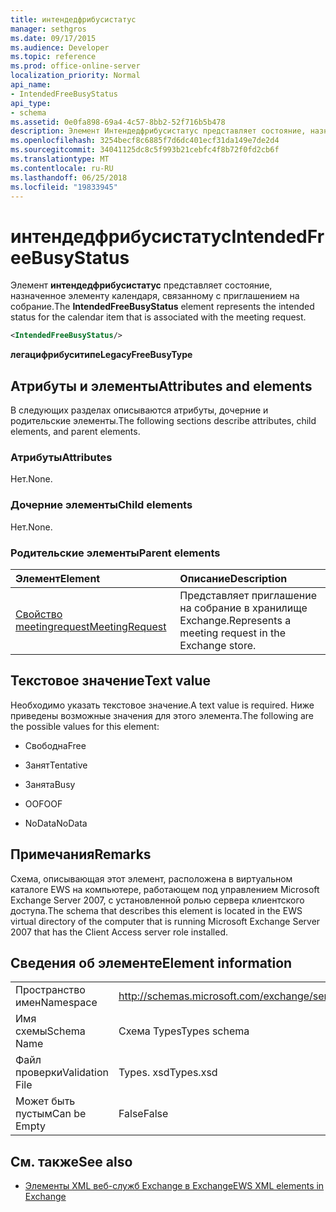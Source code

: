 ```yaml
---
title: интендедфрибусистатус
manager: sethgros
ms.date: 09/17/2015
ms.audience: Developer
ms.topic: reference
ms.prod: office-online-server
localization_priority: Normal
api_name:
- IntendedFreeBusyStatus
api_type:
- schema
ms.assetid: 0e0fa898-69a4-4c57-8bb2-52f716b5b478
description: Элемент Интендедфрибусистатус представляет состояние, назначенное элементу календаря, связанному с приглашением на собрание.
ms.openlocfilehash: 3254becf8c6885f7d6dc401ecf31da149e7de2d4
ms.sourcegitcommit: 34041125dc8c5f993b21cebfc4f8b72f0fd2cb6f
ms.translationtype: MT
ms.contentlocale: ru-RU
ms.lasthandoff: 06/25/2018
ms.locfileid: "19833945"
---
```

# <a name="intendedfreebusystatus"></a><span data-ttu-id="6e7f9-103">интендедфрибусистатус</span><span class="sxs-lookup"><span data-stu-id="6e7f9-103">IntendedFreeBusyStatus</span></span>

<span data-ttu-id="6e7f9-104">Элемент **интендедфрибусистатус** представляет состояние, назначенное элементу календаря, связанному с приглашением на собрание.</span><span class="sxs-lookup"><span data-stu-id="6e7f9-104">The **IntendedFreeBusyStatus** element represents the intended status for the calendar item that is associated with the meeting request.</span></span> 
  
```xml
<IntendedFreeBusyStatus/>
```

 <span data-ttu-id="6e7f9-105">**легацифрибуситипе**</span><span class="sxs-lookup"><span data-stu-id="6e7f9-105">**LegacyFreeBusyType**</span></span>
## <a name="attributes-and-elements"></a><span data-ttu-id="6e7f9-106">Атрибуты и элементы</span><span class="sxs-lookup"><span data-stu-id="6e7f9-106">Attributes and elements</span></span>

<span data-ttu-id="6e7f9-107">В следующих разделах описываются атрибуты, дочерние и родительские элементы.</span><span class="sxs-lookup"><span data-stu-id="6e7f9-107">The following sections describe attributes, child elements, and parent elements.</span></span>
  
### <a name="attributes"></a><span data-ttu-id="6e7f9-108">Атрибуты</span><span class="sxs-lookup"><span data-stu-id="6e7f9-108">Attributes</span></span>

<span data-ttu-id="6e7f9-109">Нет.</span><span class="sxs-lookup"><span data-stu-id="6e7f9-109">None.</span></span>
  
### <a name="child-elements"></a><span data-ttu-id="6e7f9-110">Дочерние элементы</span><span class="sxs-lookup"><span data-stu-id="6e7f9-110">Child elements</span></span>

<span data-ttu-id="6e7f9-111">Нет.</span><span class="sxs-lookup"><span data-stu-id="6e7f9-111">None.</span></span>
  
### <a name="parent-elements"></a><span data-ttu-id="6e7f9-112">Родительские элементы</span><span class="sxs-lookup"><span data-stu-id="6e7f9-112">Parent elements</span></span>

|<span data-ttu-id="6e7f9-113">**Элемент**</span><span class="sxs-lookup"><span data-stu-id="6e7f9-113">**Element**</span></span>|<span data-ttu-id="6e7f9-114">**Описание**</span><span class="sxs-lookup"><span data-stu-id="6e7f9-114">**Description**</span></span>|
|:-----|:-----|
|[<span data-ttu-id="6e7f9-115">Свойство meetingrequest</span><span class="sxs-lookup"><span data-stu-id="6e7f9-115">MeetingRequest</span></span>](meetingrequest.md) <br/> |<span data-ttu-id="6e7f9-116">Представляет приглашение на собрание в хранилище Exchange.</span><span class="sxs-lookup"><span data-stu-id="6e7f9-116">Represents a meeting request in the Exchange store.</span></span>  <br/> |
   
## <a name="text-value"></a><span data-ttu-id="6e7f9-117">Текстовое значение</span><span class="sxs-lookup"><span data-stu-id="6e7f9-117">Text value</span></span>

<span data-ttu-id="6e7f9-118">Необходимо указать текстовое значение.</span><span class="sxs-lookup"><span data-stu-id="6e7f9-118">A text value is required.</span></span> <span data-ttu-id="6e7f9-119">Ниже приведены возможные значения для этого элемента.</span><span class="sxs-lookup"><span data-stu-id="6e7f9-119">The following are the possible values for this element:</span></span>
  
- <span data-ttu-id="6e7f9-120">Свободна</span><span class="sxs-lookup"><span data-stu-id="6e7f9-120">Free</span></span>
    
- <span data-ttu-id="6e7f9-121">Занят</span><span class="sxs-lookup"><span data-stu-id="6e7f9-121">Tentative</span></span>
    
- <span data-ttu-id="6e7f9-122">Занята</span><span class="sxs-lookup"><span data-stu-id="6e7f9-122">Busy</span></span>
    
- <span data-ttu-id="6e7f9-123">OOF</span><span class="sxs-lookup"><span data-stu-id="6e7f9-123">OOF</span></span>
    
- <span data-ttu-id="6e7f9-124">NoData</span><span class="sxs-lookup"><span data-stu-id="6e7f9-124">NoData</span></span>
    
## <a name="remarks"></a><span data-ttu-id="6e7f9-125">Примечания</span><span class="sxs-lookup"><span data-stu-id="6e7f9-125">Remarks</span></span>

<span data-ttu-id="6e7f9-126">Схема, описывающая этот элемент, расположена в виртуальном каталоге EWS на компьютере, работающем под управлением Microsoft Exchange Server 2007, с установленной ролью сервера клиентского доступа.</span><span class="sxs-lookup"><span data-stu-id="6e7f9-126">The schema that describes this element is located in the EWS virtual directory of the computer that is running Microsoft Exchange Server 2007 that has the Client Access server role installed.</span></span>
  
## <a name="element-information"></a><span data-ttu-id="6e7f9-127">Сведения об элементе</span><span class="sxs-lookup"><span data-stu-id="6e7f9-127">Element information</span></span>

|||
|:-----|:-----|
|<span data-ttu-id="6e7f9-128">Пространство имен</span><span class="sxs-lookup"><span data-stu-id="6e7f9-128">Namespace</span></span>  <br/> |http://schemas.microsoft.com/exchange/services/2006/types  <br/> |
|<span data-ttu-id="6e7f9-129">Имя схемы</span><span class="sxs-lookup"><span data-stu-id="6e7f9-129">Schema Name</span></span>  <br/> |<span data-ttu-id="6e7f9-130">Схема Types</span><span class="sxs-lookup"><span data-stu-id="6e7f9-130">Types schema</span></span>  <br/> |
|<span data-ttu-id="6e7f9-131">Файл проверки</span><span class="sxs-lookup"><span data-stu-id="6e7f9-131">Validation File</span></span>  <br/> |<span data-ttu-id="6e7f9-132">Types. xsd</span><span class="sxs-lookup"><span data-stu-id="6e7f9-132">Types.xsd</span></span>  <br/> |
|<span data-ttu-id="6e7f9-133">Может быть пустым</span><span class="sxs-lookup"><span data-stu-id="6e7f9-133">Can be Empty</span></span>  <br/> |<span data-ttu-id="6e7f9-134">False</span><span class="sxs-lookup"><span data-stu-id="6e7f9-134">False</span></span>  <br/> |
   
## <a name="see-also"></a><span data-ttu-id="6e7f9-135">См. также</span><span class="sxs-lookup"><span data-stu-id="6e7f9-135">See also</span></span>



- [<span data-ttu-id="6e7f9-136">Элементы XML веб-служб Exchange в Exchange</span><span class="sxs-lookup"><span data-stu-id="6e7f9-136">EWS XML elements in Exchange</span></span>](ews-xml-elements-in-exchange.md)

